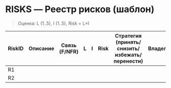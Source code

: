 # RISKS — Реестр рисков (шаблон)

> Оценка: L (1..5), I (1..5), Risk = L×I

| RiskID | Описание | Связь (F/NFR) | L | I | Risk | Стратегия (принять/снизить/избежать/перенести) | Владелец | Срок | Критерий закрытия |
|--------|----------|---------------|---|---|------|-----------------------------------------------|----------|------|-------------------|
| R1     |          |               |   |   |      |                                               |          |      |                   |
| R2     |          |               |   |   |      |                                               |          |      |                   |
